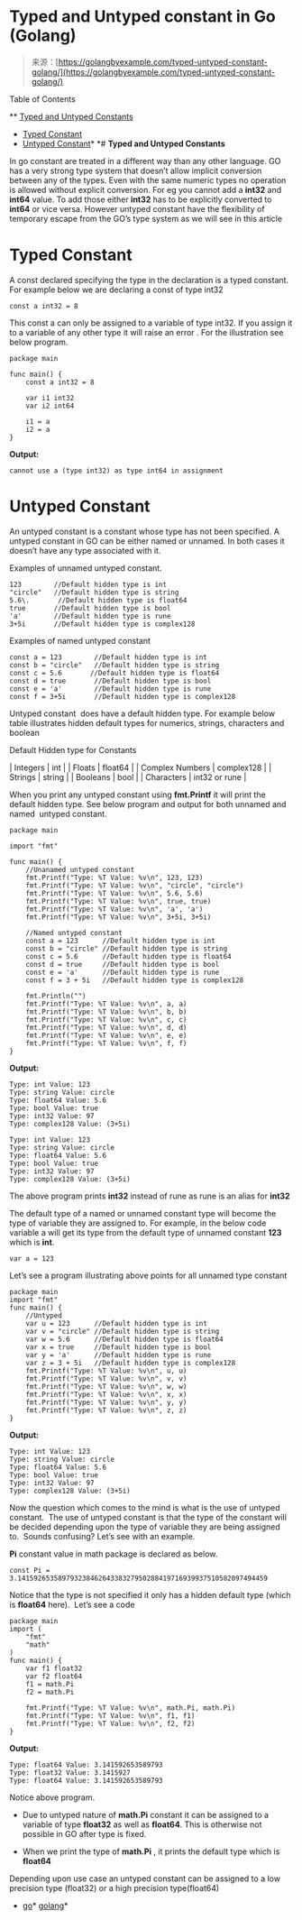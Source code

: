 <!--yml
category: 未分类
date: 2024-10-13 06:27:57
-->

# Typed and Untyped constant in Go (Golang)

> 来源：[https://golangbyexample.com/typed-untyped-constant-golang/](https://golangbyexample.com/typed-untyped-constant-golang/)

Table of Contents

 **   [Typed and Untyped Constants](#Typed_and_Untyped_Constants "Typed and Untyped Constants")
*   [Typed Constant](#Typed_Constant "Typed Constant")
*   [Untyped Constant](#Untyped_Constant "Untyped Constant")*  *# **Typed and Untyped Constants**

In go constant are treated in a different way than any other language. GO has a very strong type system that doesn’t allow implicit conversion between any of the types. Even with the same numeric types no operation is allowed without explicit conversion. For eg you cannot add a **int32** and **int64** value. To add those either **int32** has to be explicitly converted to **int64** or vice versa. However untyped constant have the flexibility of temporary escape from the GO’s type system as we will see in this article

# **Typed Constant**

A const declared specifying the type in the declaration is a typed constant. For example below we are declaring a const of type int32

```
const a int32 = 8
```

This const a can only be assigned to a variable of type int32\. If you assign it to a variable of any other type it will raise an error . For the illustration see below program.

```
package main

func main() {
    const a int32 = 8

    var i1 int32
    var i2 int64

    i1 = a
    i2 = a
}
```

**Output:**

```
cannot use a (type int32) as type int64 in assignment
```

# **Untyped Constant**

An untyped constant is a constant whose type has not been specified. A untyped constant in GO can be either named or unnamed. In both cases it doesn’t have any type associated with it.

Examples of unnamed untyped constant.

```
123        //Default hidden type is int
"circle"   //Default hidden type is string
5.6\.       //Default hidden type is float64
true       //Default hidden type is bool
'a'        //Default hidden type is rune
3+5i       //Default hidden type is complex128
```

Examples of named untyped constant

```
const a = 123        //Default hidden type is int
const b = "circle"   //Default hidden type is string
const c = 5.6       //Default hidden type is float64
const d = true       //Default hidden type is bool
const e = 'a'        //Default hidden type is rune
const f = 3+5i       //Default hidden type is complex128
```

Untyped constant  does have a default hidden type. For example below table illustrates hidden default types for numerics, strings, characters and boolean

Default Hidden type for Constants

| Integers | int |
| Floats | float64 |
| Complex Numbers | complex128 |
| Strings | string |
| Booleans | bool |
| Characters | int32 or rune |

When you print any untyped constant using **fmt.Printf** it will print the default hidden type. See below program and output for both unnamed and named  untyped constant.

```
package main

import "fmt"

func main() {
    //Unanamed untyped constant
    fmt.Printf("Type: %T Value: %v\n", 123, 123)
    fmt.Printf("Type: %T Value: %v\n", "circle", "circle")
    fmt.Printf("Type: %T Value: %v\n", 5.6, 5.6)
    fmt.Printf("Type: %T Value: %v\n", true, true)
    fmt.Printf("Type: %T Value: %v\n", 'a', 'a')
    fmt.Printf("Type: %T Value: %v\n", 3+5i, 3+5i)

    //Named untyped constant
    const a = 123      //Default hidden type is int
    const b = "circle" //Default hidden type is string
    const c = 5.6      //Default hidden type is float64
    const d = true     //Default hidden type is bool
    const e = 'a'      //Default hidden type is rune
    const f = 3 + 5i   //Default hidden type is complex128

    fmt.Println("")
    fmt.Printf("Type: %T Value: %v\n", a, a)
    fmt.Printf("Type: %T Value: %v\n", b, b)
    fmt.Printf("Type: %T Value: %v\n", c, c)
    fmt.Printf("Type: %T Value: %v\n", d, d)
    fmt.Printf("Type: %T Value: %v\n", e, e)
    fmt.Printf("Type: %T Value: %v\n", f, f)
}
```

**Output:**

```
Type: int Value: 123
Type: string Value: circle
Type: float64 Value: 5.6
Type: bool Value: true
Type: int32 Value: 97
Type: complex128 Value: (3+5i)

Type: int Value: 123
Type: string Value: circle
Type: float64 Value: 5.6
Type: bool Value: true
Type: int32 Value: 97
Type: complex128 Value: (3+5i)
```

The above program prints **int32** instead of rune as rune is an alias for **int32**

The default type of a named or unnamed constant type will become the type of variable they are assigned to. For example, in the below code variable a will get its type from the default type of unnamed constant **123** which is **int**.

```
var a = 123
```

Let’s see a program illustrating above points for all unnamed type constant

```
package main
import "fmt"
func main() {
    //Untyped
    var u = 123      //Default hidden type is int
    var v = "circle" //Default hidden type is string
    var w = 5.6      //Default hidden type is float64
    var x = true     //Default hidden type is bool
    var y = 'a'      //Default hidden type is rune
    var z = 3 + 5i   //Default hidden type is complex128
    fmt.Printf("Type: %T Value: %v\n", u, u)
    fmt.Printf("Type: %T Value: %v\n", v, v)
    fmt.Printf("Type: %T Value: %v\n", w, w)
    fmt.Printf("Type: %T Value: %v\n", x, x)
    fmt.Printf("Type: %T Value: %v\n", y, y)
    fmt.Printf("Type: %T Value: %v\n", z, z)
}
```

**Output:**

```
Type: int Value: 123
Type: string Value: circle
Type: float64 Value: 5.6
Type: bool Value: true
Type: int32 Value: 97
Type: complex128 Value: (3+5i)
```

Now the question which comes to the mind is what is the use of untyped constant.  The use of untyped constant is that the type of the constant will be decided depending upon the type of variable they are being assigned to.  Sounds confusing? Let’s see with an example.

**Pi** constant value in math package is declared as below.

```
const Pi = 3.14159265358979323846264338327950288419716939937510582097494459
```

Notice that the type is not specified it only has a hidden default type (which is **float64** here).  Let’s see a code

```
package main
import (
    "fmt"
    "math"
)
func main() {
    var f1 float32
    var f2 float64
    f1 = math.Pi
    f2 = math.Pi

    fmt.Printf("Type: %T Value: %v\n", math.Pi, math.Pi)
    fmt.Printf("Type: %T Value: %v\n", f1, f1)
    fmt.Printf("Type: %T Value: %v\n", f2, f2)
}
```

**Output:**

```
Type: float64 Value: 3.141592653589793
Type: float32 Value: 3.1415927
Type: float64 Value: 3.141592653589793
```

Notice above program.

*   Due to untyped nature of **math.Pi** constant it can be assigned to a variable of type **float32** as well as **float64**. This is otherwise not possible in GO after type is fixed.

*   When we print the type of **math.Pi** , it prints the default type which is **float64**

Depending upon use case an untyped constant can be assigned to a low precision type (float32) or a high precision type(float64)

*   [go](https://golangbyexample.com/tag/go/)*   [golang](https://golangbyexample.com/tag/golang/)*